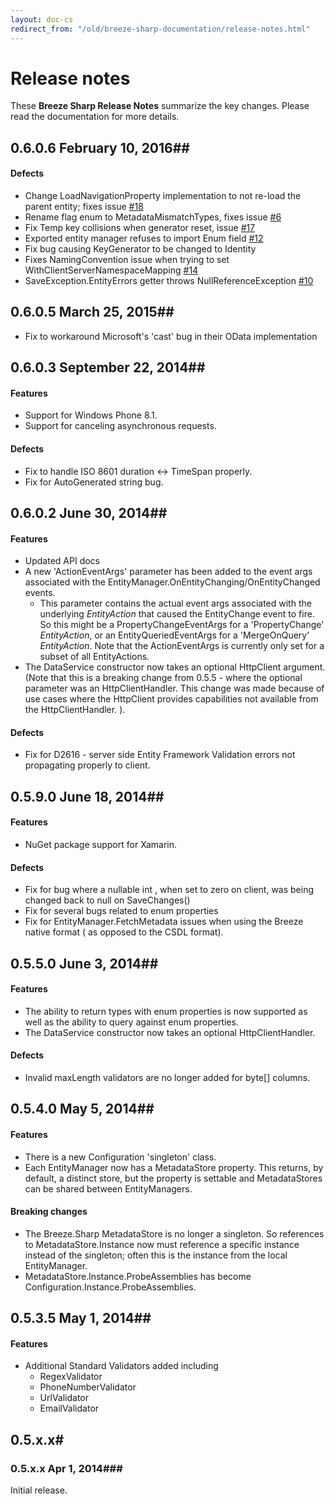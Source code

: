 ```yaml
---
layout: doc-cs
redirect_from: "/old/breeze-sharp-documentation/release-notes.html"
---
```


# Release notes
These **Breeze Sharp Release Notes** summarize the key changes. Please read the documentation for more details.

## <a name="0606"></a>0.6.0.6 <span class="doc-date">February 10, 2016</span>##

#### Defects
+ Change LoadNavigationProperty implementation to not re-load the parent entity; fixes issue [#18](https://github.com/Breeze/breeze.sharp/issues/18)
+ Rename flag enum to MetadataMismatchTypes, fixes issue [#6](https://github.com/Breeze/breeze.sharp/issues/6)
+ Fix Temp key collisions when generator reset, issue [#17](https://github.com/Breeze/breeze.sharp/issues/17)
+ Exported entity manager refuses to import Enum field [#12](https://github.com/Breeze/breeze.sharp/issues/12)
+ Fix bug causing KeyGenerator to be changed to Identity
+ Fixes NamingConvention issue when trying to set WithClientServerNamespaceMapping [#14](https://github.com/Breeze/breeze.sharp/pull/14)
+ SaveException.EntityErrors getter throws NullReferenceException [#10](https://github.com/Breeze/breeze.sharp/issues/10)

## <a name="0605"></a>0.6.0.5 <span class="doc-date">March 25, 2015</span>##
+ Fix to workaround Microsoft's 'cast' bug in their OData implementation 

## <a name="0603"></a>0.6.0.3 <span class="doc-date">September 22, 2014</span>##

#### Features
+ Support for Windows Phone 8.1.
+ Support for canceling asynchronous requests.

#### Defects
+ Fix to handle ISO 8601 duration <-> TimeSpan properly.
+ Fix for AutoGenerated string bug.

## <a name="0602"></a>0.6.0.2 <span class="doc-date">June 30, 2014</span>##

#### Features
+ Updated API docs
+ A new 'ActionEventArgs' parameter has been added to the event args associated with the EntityManager.OnEntityChanging/OnEntityChanged events.
   +  This parameter contains the actual event args associated with the underlying *EntityAction* that caused the EntityChange event to fire.  So this might be a PropertyChangeEventArgs for a 'PropertyChange' *EntityAction*, or an EntityQueriedEventArgs for a 'MergeOnQuery' *EntityAction*.  Note that the ActionEventArgs is currently only set for a subset of all EntityActions.
+ The DataService constructor now takes an optional HttpClient argument. (Note that this is a breaking change from 0.5.5 - where the optional parameter was an HttpClientHandler.  This change was made because of use cases where the HttpClient provides capabilities not available from the HttpClientHandler. ).

#### Defects
+ Fix for D2616 - server side Entity Framework Validation errors not propagating properly to client.

## <a name="0590"></a>0.5.9.0 <span class="doc-date">June 18, 2014</span>##

#### Features
+ NuGet package support for Xamarin. 

#### Defects
+ Fix for bug where a nullable int , when set to zero on client, was being changed back to null on SaveChanges()
+ Fix for several bugs related to enum properties
+ Fix for EntityManager.FetchMetadata issues when using the Breeze native format ( as opposed to the CSDL format).

## <a name="0550"></a>0.5.5.0 <span class="doc-date">June 3, 2014</span>##

#### Features
+ The ability to return types with enum properties is now supported as well as the ability to query against enum properties. 
+ The DataService constructor now takes an optional HttpClientHandler.

#### Defects
+ Invalid maxLength validators are no longer added for byte[] columns.

## <a name="0540"></a>0.5.4.0 <span class="doc-date">May 5, 2014</span>##

#### Features
+ There is a new Configuration 'singleton' class. 
+ Each EntityManager now has a MetadataStore property.  This returns, by default, a distinct
store, but the property is settable and MetadataStores can be shared between EntityManagers.

#### Breaking changes

+ The Breeze.Sharp MetadataStore is no longer a singleton. So references to MetadataStore.Instance now must 
reference a specific instance instead of the singleton; often this is the instance from the local EntityManager.
+ MetadataStore.Instance.ProbeAssemblies has become Configuration.Instance.ProbeAssemblies.
   
## <a name="0535"></a>0.5.3.5 <span class="doc-date">May 1, 2014</span>##

#### Features
+ Additional Standard Validators added including
   + RegexValidator
   + PhoneNumberValidator
   + UrlValidator
   + EmailValidator

## 0.5.x.x# 
### <a name="05xx"></a>0.5.x.x <span class="doc-date">Apr 1, 2014</span>###
Initial release.  


